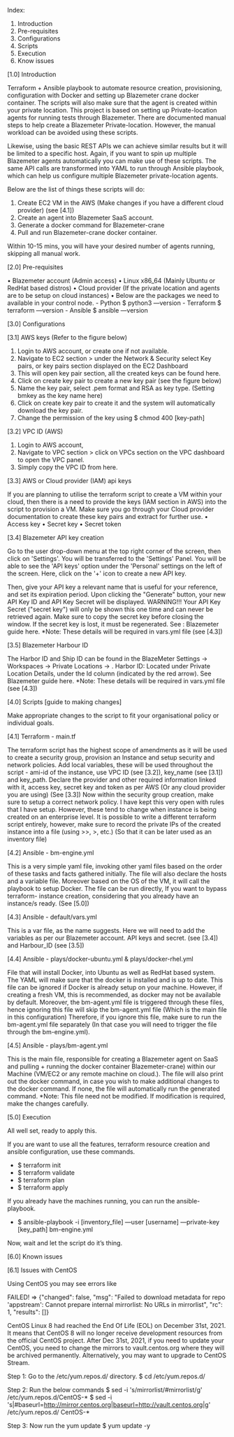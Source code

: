 Index:
1. Introduction
2. Pre-requisites
3. Configurations
4. Scripts
5. Execution
6. Know issues

[1.0] Introduction

Terraform + Ansible playbook to automate resource creation, provisioning, configuration with Docker and setting up Blazemeter crane docker container. The scripts will also make sure that the agent is created within your private location.
This project is based on setting up Private-location agents for running tests through Blazemeter. There are documented manual steps to help create a Blazemeter Private-location. However, the manual workload can be avoided using these scripts.

Likewise, using the basic REST APIs we can achieve similar results but it will be limited to a specific host. Again, if you want to spin up multiple Blazemeter agents automatically you can make use of these scripts. The same API calls are transformed into YAML to run through Ansible playbook, which can help us configure multiple Blazemeter private-location agents.

Below are the list of things these scripts will do:
1. Create EC2 VM in the AWS (Make changes if you have a different cloud provider) (see [4.1])
2. Create an agent into Blazemeter SaaS account.
3. Generate a docker command for Blazemeter-crane
4. Pull and run Blazemeter-crane docker container.

Within 10-15 mins, you will have your desired number of agents running, skipping all manual work.


[2.0] Pre-requisites

• Blazemeter account (Admin access)
• Linux x86_64 (Mainly Ubuntu or RedHat based distros)
• Cloud provider (If the private location and agents are to be setup on cloud instances)
• Below are the packages we need to available in your control node.
    - Python
    $ python3 —version
    - Terraform
    $ terraform —version
    - Ansible
    $ ansible —version
    


[3.0] Configurations

[3.1] AWS keys (Refer to the figure below)

1. Login to AWS account, or create one if not available.
2. Navigate to EC2 section > under the Network & Security select Key pairs, or key pairs section displayed on the EC2 Dashboard
3. This will open key pair section, all the created keys can be found here.
4. Click on create key pair to create a new key pair (see the figure below)
5. Name the key pair, select .pem format and RSA as key type. (Setting bmkey as the key name here)
6. Click on create key pair to create it and the system will automatically download the key pair.
7. Change the permission of the key using $ chmod 400 [key-path] 



[3.2] VPC ID (AWS)

1. Login to AWS account,
2. Navigate to VPC section > click on VPCs section on the VPC dashboard to open the VPC panel.
3. Simply copy the VPC ID from here. 



[3.3] AWS or Cloud provider (IAM) api keys

If you are planning to utilise the terraform script to create a VM within your cloud, then there is a need to provide the keys (IAM section in AWS) into the script to provision a VM.
Make sure you go through your Cloud provider documentation to create these key pairs and extract for further use.
• Access key
• Secret key
• Secret token


[3.4] Blazemeter API key creation

Go to the user drop-down menu at the top right corner of the screen, then click on 'Settings'. You will be transferred to the 'Settings' Panel.
You will be able to see the 'API keys' option under the 'Personal' settings on the left of the screen.
Here, click on the '+' icon to create a new API key.
   
Then, give your API key a relevant name that is useful for your reference, and set its expiration period.
Upon clicking the "Generate" button, your new API Key ID and API Key Secret will be displayed.
WARNING!!! Your API Key Secret ("secret key") will only be shown this one time and can never be retrieved again. Make sure to copy the secret key before closing the window. If the secret key is lost, it must be regenerated.
See : Blazemeter guide here.
*Note: These details will be required in vars.yml file (see [4.3])


[3.5] Blazemeter Harbour ID

The Harbor ID and Ship ID can be found in the BlazeMeter Settings -> Workspaces -> Private Locations -> <Your Private Location>.
Harbor ID: Located under Private Location Details, under the Id column (indicated by the red arrow).
See Blazemeter guide here.
*Note: These details will be required in vars.yml file (see [4.3])



[4.0] Scripts [guide to making changes]

Make appropriate changes to the script to fit your organisational policy or individual goals.


[4.1] Terraform - main.tf

The terraform script has the highest scope of amendments as it will be used to create a security group, provision an Instance and setup security and network policies.
Add local variables, these will be used throughout the script - ami-id of the instance, use VPC ID (see [3.2]), key_name (see [3.1]) and key_path.
Declare the provider and other required information linked with it, access key, secret key and token as per AWS (Or any cloud provider you are using) (See [3.3])
Now within the security group creation, make sure to setup a correct network policy. I have kept this very open with rules that I have setup. However, these tend to change when instance is being created on an enterprise level.
It is possible to write a different terraform script entirely, however, make sure to record the private IPs of the created instance into a file (using >>, >, etc.) (So that it can be later used as an inventory file)


[4.2] Ansible - bm-engine.yml

This is a very simple yaml file, invoking other yaml files based on the order of these tasks and facts gathered initially.
The file will also declare the hosts and a variable file.
Moreover based on the OS of the VM, it will call the playbook to setup Docker.
The file can be run directly, If you want to bypass terraform- instance creation, considering that you already have an instance/s ready. (See [5.0])
   

[4.3] Ansible - default/vars.yml

This is a var file, as the name suggests. Here we will need to add the variables as per our Blazemeter account. API keys and secret. (see [3.4]) and Harbour_ID (see [3.5])


[4.4] Ansible - plays/docker-ubuntu.yml & plays/docker-rhel.yml

File that will install Docker, into Ubuntu as well as RedHat based system. The YAML will make sure that the docker is installed and is up to date.
This file can be ignored if Docker is already setup on your machine. However, if creating a fresh VM, this is recommended, as docker may not be available by default.
Moreover, the bm-agent.yml file is triggered through these files, hence ignoring this file will skip the bm-agent.yml file (Which is the main file in this configuration)
Therefore, if you ignore this file, make sure to run the bm-agent.yml file separately (In that case you will need to trigger the file through the bm-engine.yml).


[4.5] Ansible - plays/bm-agent.yml

This is the main file, responsible for creating a Blazemeter agent on SaaS and pulling + running the docker container Blazemeter-crane) within our Machine (VM/EC2 or any remote machine on cloud.). The file will also print out the docker command, in case you wish to make additional changes to the docker command. If none, the file will automatically run the generated command.
*Note: This file need not be modified. If modification is required, make the changes carefully.
  


[5.0] Execution

All well set, ready to apply this.

If you are want to use all the features, terraform resource creation and ansible configuration, use these commands.
-   $ terraform init
-   $ terraform validate 
-   $ terraform plan
-   $ terraform apply

If you already have the machines running, you can run the ansible-playbook.
-  $ ansible-playbook -i [inventory_file] —user [username] —private-key [key_path] bm-engine.yml

Now, wait and let the script do it’s thing. 



[6.0] Known issues


[6.1] Issues with CentOS

Using CentOS you may see errors like

FAILED! => {"changed": false, "msg": "Failed to download metadata for repo 'appstream': Cannot prepare internal mirrorlist: No URLs in mirrorlist", "rc": 1, "results": []}

CentOS Linux 8 had reached the End Of Life (EOL) on December 31st, 2021. It means that CentOS 8 will no longer receive development resources from the official CentOS project. After Dec 31st, 2021, if you need to update your CentOS, you need to change the mirrors to vault.centos.org where they will be archived permanently. Alternatively, you may want to upgrade to CentOS Stream.

Step 1: Go to the /etc/yum.repos.d/ directory. $ cd /etc/yum.repos.d/

Step 2: Run the below commands
    $ sed -i 's/mirrorlist/#mirrorlist/g' /etc/yum.repos.d/CentOS-*
    $ sed -i 's|#baseurl=http://mirror.centos.org|baseurl=http://vault.centos.org|g' /etc/yum.repos.d/ CentOS-*

Step 3: Now run the yum update $ yum update -y
